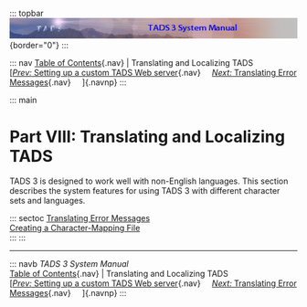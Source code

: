 ::: topbar
![](topbar.jpg){border="0"}
:::

::: nav
[Table of Contents](toc.htm){.nav} \| Translating and Localizing TADS\
[[*Prev:* Setting up a custom TADS Web server](webhost.htm){.nav}    
[*Next:* Translating Error Messages](errtrans.htm){.nav}     ]{.navnp}
:::

::: main
# Part VIII: Translating and Localizing TADS

TADS 3 is designed to work well with non-English languages. This section
describes the system features for using TADS 3 with different character
sets and languages.

::: sectoc
[Translating Error Messages](errtrans.htm)\
[Creating a Character-Mapping File](cmap.htm)\
:::
:::

------------------------------------------------------------------------

::: navb
*TADS 3 System Manual*\
[Table of Contents](toc.htm){.nav} \| Translating and Localizing TADS\
[[*Prev:* Setting up a custom TADS Web server](webhost.htm){.nav}    
[*Next:* Translating Error Messages](errtrans.htm){.nav}     ]{.navnp}
:::
